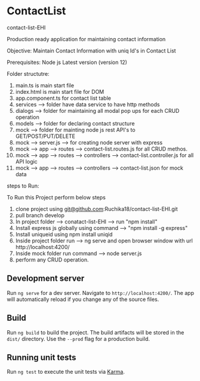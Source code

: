 # ContactList
  
contact-list-EHI 

Production ready application for maintaining contact information

Objective: 
Maintain Contact Information with uniq Id's in Contact List

Prerequisites: 
Node js Latest version (version 12)

Folder structutre:
1.	main.ts is main start file
2.	index.html is main start file for DOM
3.	app.component.ts for contact list table
4.	services --> folder have data service to have http methods
5.	dialogs --> folder for maintaining all modal pop ups for each CRUD operation
6.	models --> folder for declaring contact structure
7.	mock --> folder for mainting node js rest API's to GET/POST/PUT/DELETE
8.	mock --> server.js --> for creating node server with express
9.	mock --> app --> routes --> contact-list.routes.js for all CRUD methos.
10.	mock --> app --> routes --> controllers --> contact-list.controller.js for all API logic
11.	mock --> app --> routes --> controllers --> contact-list.json for mock data

steps to Run:

 To Run this Project perform below steps
 
1.	clone project using git@github.com:Ruchika18/contact-list-EHI.git 
2.	pull branch develop
3.	In project folder --> conatact-list-EHI --> run "npm install"
4.	Install express js globally using command --> "npm install -g express"
5.	Install uniqueid using npm install uniqid
6.	Inside project folder run --> ng serve and open browser window with url http://localhost:4200/
7.	Inside mock folder run command --> node server.js
8.	perform any CRUD operation.


## Development server

Run `ng serve` for a dev server. Navigate to `http://localhost:4200/`. The app will automatically reload if you change any of the source files.


## Build

Run `ng build` to build the project. The build artifacts will be stored in the `dist/` directory. Use the `--prod` flag for a production build.

## Running unit tests

Run `ng test` to execute the unit tests via [Karma](https://karma-runner.github.io).
